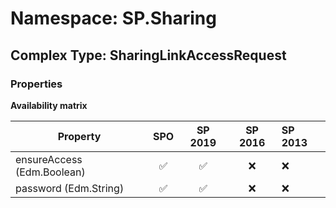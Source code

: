 # Namespace: SP.Sharing

## Complex Type: SharingLinkAccessRequest

### Properties

**Availability matrix**

Property | SPO | SP 2019 | SP 2016 | SP 2013
----------|:---:|:-------:|:-------:|:-------
ensureAccess (Edm.Boolean) | ✅ | ✅ | ❌ | ❌
password (Edm.String) | ✅ | ✅ | ❌ | ❌